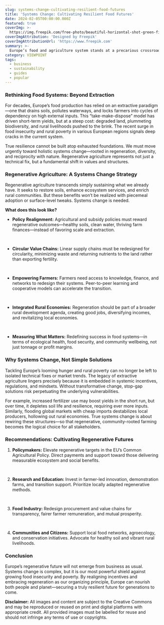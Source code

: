 ```yaml
---
slug: systems-change-cultivating-resilient-food-futures
title: 'Systems Change: Cultivating Resilient Food Futures'
date: 2024-02-05T00:00:00.000Z
featured: true
coverImg: >-
  https://img.freepik.com/free-photo/beautiful-horizontal-shot-green-field-with-bushes-trees-small-houses-countryside_181624-30046.jpg
coverImgAttribution: 'Designed by Freepik'
coverImgAttributionUrl: 'https://www.freepik.com'
summary: >-
  Europe’s food and agriculture system stands at a precarious crossroads. Unless we shift from extractive practices to regenerative ones, rising food insecurity and poverty will threaten communities across the continent.
category: VIEWPOINT
tags:
  - business
  - sustainability
  - guides
  - popular
---
```


### Rethinking Food Systems: Beyond Extraction

For decades, Europe’s food production has relied on an extractive paradigm—one that drains soils, pollutes waterways, and locks farmers into cycles of dependency on high external inputs. This “take-make-dispose” model has driven short-term yields, but at a steep cost: degraded land, plummeting biodiversity, and rural livelihoods pushed to the brink. The recent surge in food insecurity and rural poverty in various European regions signals deep cracks in the current system.

True resilience cannot be built atop exhausted foundations. We must move urgently toward holistic systems change—rooted in regeneration, diversity, and reciprocity with nature. Regenerative agriculture represents not just a technical fix, but a fundamental shift in values and structures.

### Regenerative Agriculture: A Systems Change Strategy

Regenerative agriculture transcends simply sustaining what we already have. It seeks to restore soils, enhance ecosystem services, and enrich rural communities. But these benefits won’t be realized with piecemeal adoption or surface-level tweaks. Systems change is needed.

**What does this look like?**

- **Policy Realignment:** Agricultural and subsidy policies must reward regenerative outcomes—healthy soils, clean water, thriving farm finances—instead of favoring scale and extraction.
<br/>

- **Circular Value Chains:** Linear supply chains must be redesigned for circularity, minimizing waste and returning nutrients to the land rather than exporting fertility.
<br/>

- **Empowering Farmers:** Farmers need access to knowledge, finance, and networks to redesign their systems. Peer-to-peer learning and cooperative models can accelerate the transition.
<br/>

- **Integrated Rural Economies:** Regeneration should be part of a broader rural development agenda, creating good jobs, diversifying incomes, and revitalizing local economies.
<br/>

- **Measuring What Matters:** Redefining success in food systems—in terms of ecological health, food security, and community wellbeing, not just tonnage or profit margins.


### Why Systems Change, Not Simple Solutions

Tackling Europe’s looming hunger and rural poverty can no longer be left to isolated technical fixes or market trends. The legacy of extractive agriculture lingers precisely because it is embedded in systemic incentives, regulations, and mindsets. Without transformative change, stop-gap solutions risk perpetuating the underlying vulnerabilities.

For example, increased fertilizer use may boost yields in the short run, but over time, it depletes soil life and resilience, requiring ever more inputs. Similarly, flooding global markets with cheap imports destabilizes local producers, hollowing out rural economies. True systems change is about rewiring these structures—so that regenerative, community-rooted farming becomes the logical choice for all stakeholders.

### Recommendations: Cultivating Regenerative Futures

1. **Policymakers:** Elevate regenerative targets in the EU’s Common Agricultural Policy. Direct payments and support toward those delivering measurable ecosystem and social benefits.
<br/>

2. **Research and Education:** Invest in farmer-led innovation, demonstration farms, and transition support. Prioritize locally adapted regenerative methods.
<br/>

3. **Food Industry:** Redesign procurement and value chains for transparency, fairer farmer remuneration, and mutual prosperity.
<br/>

4. **Communities and Citizens:** Support local food networks, agroecology, and conservation initiatives. Advocate for healthy soil and vibrant rural livelihoods.

### Conclusion

Europe’s regenerative future will not emerge from business as usual. Systems change is complex, but it is our most powerful shield against growing food insecurity and poverty. By realigning incentives and embracing regeneration as our organizing principle, Europe can nourish both people and planet—securing a truly resilient future for generations to come.

**Disclaimer:**
All images and content are subject to the Creative Commons and may be reproduced or reused on print and digital platforms with appropriate credit. All provided images must be labelled for reuse and should not infringe any terms of use or copyrights.

